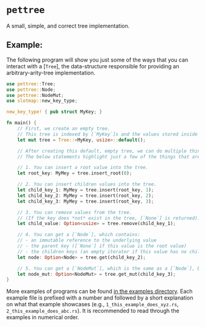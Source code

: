 # `pettree`
A small, simple, and correct tree implementation.

## Example:
The following program will show you just some of the ways that you can interact with a [`Tree`], the data-structure responsible for providing an arbitrary-arity-tree implementation.

```rust
use pettree::Tree;
use pettree::Node;
use pettree::NodeMut;
use slotmap::new_key_type;

new_key_type! { pub struct MyKey; }

fn main() {
    // First, we create an empty tree.
    // This tree is indexed by [`MyKey`]s and the values stored inside are [`usize`]s.
    let mut tree = Tree::<MyKey, usize>::default();

    // After creating this default, empty tree, we can do multiple things to it.
    // The below statements highlight just a few of the things that are possible:

    // 1. You can insert a root value into the tree.
    let root_key: MyMey = tree.insert_root(0);

    // 2. You can insert children values into the tree.
    let child_key_1: MyMey = tree.insert(root_key, 1);
    let child_key_2: MyMey = tree.insert(root_key, 2);
    let child_key_3: MyMey = tree.insert(root_key, 3);

    // 3. You can remove values from the tree.
    // (If the key does *not* exist in the tree, [`None`] is returned).
    let child_value: Option<usize> = tree.remove(child_key_1);

    // 4. You can get a [`Node`], which contains:
    // - an immutable reference to the underlying value
    // - the parent key ([`None`] if this value is the root value)
    // - the children keys (an empty iterator if this value has no children)
    let node: Option<Node> = tree.get(child_key_2);

    // 5. You can get a [`NodeMut`], which is the same as a [`Node`], but instead contains a *mutable* reference to the underlying data.
    let node_mut: Option<NodeMut> = tree.get_mut(child_key_3);
}
```

More examples of programs can be found [in the examples directory](./examples).
Each example file is prefixed with a number and followed by a short explanation on what that example showcases (e.g., `1_this_example_does_xyz.rs`, `2_this_example_does_abc.rs`).
It is recommended to read through the examples in numerical order.
